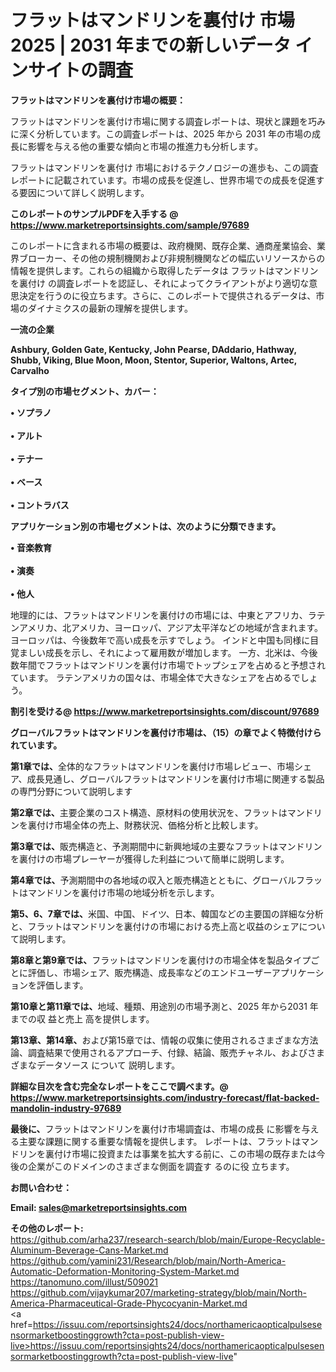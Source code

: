 # フラットはマンドリンを裏付け 市場 2025 | 2031 年までの新しいデータ インサイトの調査

<strong><b>フラットはマンドリンを裏付け市場の概要：</b></strong>

フラットはマンドリンを裏付け市場に関する調査レポートは、現状と課題を巧みに深く分析しています。この調査レポートは、2025 年から 2031 年の市場の成長に影響を与える他の重要な傾向と市場の推進力も分析します。

フラットはマンドリンを裏付け 市場におけるテクノロジーの進歩も、この調査レポートに記載されています。市場の成長を促進し、世界市場での成長を促進する要因について詳しく説明します。

<strong>このレポートのサンプルPDFを入手する @ <a href=https://www.marketreportsinsights.com/sample/97689>https://www.marketreportsinsights.com/sample/97689</a></strong>

このレポートに含まれる市場の概要は、政府機関、既存企業、通商産業協会、業界ブローカー、その他の規制機関および非規制機関などの幅広いリソースからの情報を提供します。これらの組織から取得したデータは フラットはマンドリンを裏付け の調査レポートを認証し、それによってクライアントがより適切な意思決定を行うのに役立ちます。さらに、このレポートで提供されるデータは、市場のダイナミクスの最新の理解を提供します。

<strong>一流の企業</strong>

<strong><b>Ashbury, Golden Gate, Kentucky, John Pearse, DAddario, Hathway, Shubb, Viking, Blue Moon, Moon, Stentor, Superior, Waltons, Artec, Carvalho</b></strong>

<strong><b>タイプ別の市場セグメント、カバー：</b></strong>

<strong>• ソプラノ<br><br>• アルト<br><br>• テナー<br><br>• ベース<br><br>• コントラバス</strong>

<strong><b>アプリケーション別の市場セグメントは、次のように分類できます。</b></strong>

<strong>• 音楽教育<br><br>• 演奏<br><br>• 他人</strong>

 地理的には、フラットはマンドリンを裏付けの市場には、中東とアフリカ、ラテンアメリカ、北アメリカ、ヨーロッパ、アジア太平洋などの地域が含まれます。 ヨーロッパは、今後数年で高い成長を示すでしょう。 インドと中国も同様に目覚ましい成長を示し、それによって雇用数が増加します。 一方、北米は、今後数年間でフラットはマンドリンを裏付け市場でトップシェアを占めると予想されています。 ラテンアメリカの国々は、市場全体で大きなシェアを占めるでしょう。

<strong>割引を受ける@ <a href=https://www.marketreportsinsights.com/discount/97689>https://www.marketreportsinsights.com/discount/97689</a></strong>

<strong><b>グローバルフラットはマンドリンを裏付け市場は、（15）の章でよく特徴付けられています。</b></strong>

<strong><b>第</b></strong><strong><b>1章では、</b></strong>全体的なフラットはマンドリンを裏付け市場レビュー、市場シェア、成長見通し、グローバルフラットはマンドリンを裏付け市場に関連する製品の専門分野について説明します

<strong><b>第2章では、</b></strong>主要企業のコスト構造、原材料の使用状況を、フラットはマンドリンを裏付け市場全体の売上、財務状況、価格分析と比較します。

<strong><b>第3章では、</b></strong>販売構造と、予測期間中に新興地域の主要なフラットはマンドリンを裏付けの市場プレーヤーが獲得した利益について簡単に説明します。

<strong><b>第4章では、</b></strong>予測期間中の各地域の収入と販売構造とともに、グローバルフラットはマンドリンを裏付け市場の地域分析を示します。

<strong><b>第5、6、7章では、</b></strong>米国、中国、ドイツ、日本、韓国などの主要国の詳細な分析と、フラットはマンドリンを裏付けの市場における売上高と収益のシェアについて説明します。

<strong><b>第8章と第9章では、</b></strong>フラットはマンドリンを裏付けの市場全体を製品タイプごとに評価し、市場シェア、販売構造、成長率などのエンドユーザーアプリケーションを評価します。

<strong><b>第10章と第11章では、</b></strong>地域、種類、用途別の市場予測と、2025 年から2031 年までの収 益と売上 高を提供します。

<strong><b>第13章、第14章、</b></strong>および第15章では、情報の収集に使用されるさまざまな方法論、調査結果で使用されるアプローチ、付録、結論、販売チャネル、およびさまざまなデータソース について 説明します。

<strong>詳細な目次を含む完全なレポートをここで調べます。@ <a href=https://www.marketreportsinsights.com/industry-forecast/flat-backed-mandolin-industry-97689>https://www.marketreportsinsights.com/industry-forecast/flat-backed-mandolin-industry-97689</a></strong>

<strong><b>最後に、</b></strong>フラットはマンドリンを裏付け市場調査は、市場の成長 に影響を</a>与える主要な課題に関する重要な情報を提供します。 レポートは、フラットはマンドリンを裏付け市場に投資または事業を拡大する前に、この市場の既存または今後の企業がこのドメインのさまざまな側面を調査す るのに役 立ちます。

<strong><b>お問い合わせ：</b></strong>

<strong>Email: </strong><a href=mailto:sales@marketreportsinsights.com><strong>sales@marketreportsinsights.com</strong></a>

<strong>その他のレポート:</strong>
<br>
<a href=https://github.com/arha237/research-search/blob/main/Europe-Recyclable-Aluminum-Beverage-Cans-Market.md>https://github.com/arha237/research-search/blob/main/Europe-Recyclable-Aluminum-Beverage-Cans-Market.md</a>
<br>
<a href=https://github.com/yamini231/Research/blob/main/North-America-Automatic-Deformation-Monitoring-System-Market.md>https://github.com/yamini231/Research/blob/main/North-America-Automatic-Deformation-Monitoring-System-Market.md</a>
<br>
<a href=https://tanomuno.com/illust/509021>https://tanomuno.com/illust/509021</a>
<br>
<a href=https://github.com/vijaykumar207/marketing-strategy/blob/main/North-America-Pharmaceutical-Grade-Phycocyanin-Market.md>https://github.com/vijaykumar207/marketing-strategy/blob/main/North-America-Pharmaceutical-Grade-Phycocyanin-Market.md</a>
<br>
<a href=https://issuu.com/reportsinsights24/docs/northamericaopticalpulsesensormarketboostinggrowth?cta=post-publish-view-live>https://issuu.com/reportsinsights24/docs/northamericaopticalpulsesensormarketboostinggrowth?cta=post-publish-view-live</a>"
